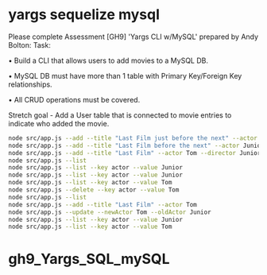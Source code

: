 # yargs sequelize mysql

Please complete Assessment [GH9] 'Yargs CLI w/MySQL' prepared by Andy Bolton: Task:

• Build a CLI that allows users to add movies to a
MySQL DB.

• MySQL DB must have more than 1 table with
Primary Key/Foreign Key relationships.

• All CRUD operations must be covered.

Stretch goal - Add a User table that is connected
to movie entries to indicate who added the
movie.

```zsh
node src/app.js --add --title "Last Film just before the next" --actor Junior
node src/app.js --add --title "Last Film before the next" --actor Junior
node src/app.js --add --title "Last Film" --actor Tom --director Junior
node src/app.js --list
node src/app.js --list --key actor --value Junior
node src/app.js --list --key actor --value Junior
node src/app.js --list --key actor --value Tom
node src/app.js --delete --key actor --value Tom
node src/app.js --list
node src/app.js --add --title "Last Film" --actor Tom
node src/app.js --update --newActor Tom --oldActor Junior
node src/app.js --list --key actor --value Junior
node src/app.js --list --key actor --value Tom
```
# gh9_Yargs_SQL_mySQL
